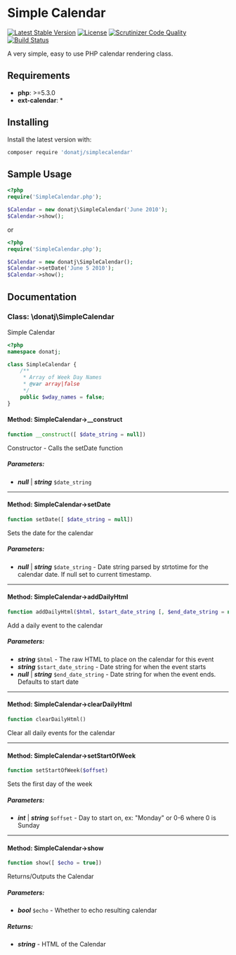 # Simple Calendar

[![Latest Stable Version](https://poser.pugx.org/donatj/simplecalendar/version)](https://packagist.org/packages/donatj/simplecalendar)
[![License](https://poser.pugx.org/donatj/simplecalendar/license)](https://packagist.org/packages/donatj/simplecalendar)
[![Scrutinizer Code Quality](https://scrutinizer-ci.com/g/donatj/SimpleCalendar/badges/quality-score.png?b=master)](https://scrutinizer-ci.com/g/donatj/SimpleCalendar)
[![Build Status](https://travis-ci.org/donatj/SimpleCalendar.svg?branch=master)](https://travis-ci.org/donatj/SimpleCalendar)


A very simple, easy to use PHP calendar rendering class.

## Requirements

- **php**: >=5.3.0
- **ext-calendar**: *

## Installing

Install the latest version with:

```bash
composer require 'donatj/simplecalendar'
```

## Sample Usage

					
```php
<?php
require('SimpleCalendar.php');

$Calendar = new donatj\SimpleCalendar('June 2010');
$Calendar->show();
```

or

```php
<?php
require('SimpleCalendar.php');

$Calendar = new donatj\SimpleCalendar();
$Calendar->setDate('June 5 2010');
$Calendar->show();
```

## Documentation

### Class: \donatj\SimpleCalendar

Simple Calendar

```php
<?php
namespace donatj;

class SimpleCalendar {
	/**
	 * Array of Week Day Names
	 * @var array|false
	 */
	public $wday_names = false;
}
```

#### Method: SimpleCalendar->__construct

```php
function __construct([ $date_string = null])
```

Constructor - Calls the setDate function

##### Parameters:

- ***null*** | ***string*** `$date_string`

---

#### Method: SimpleCalendar->setDate

```php
function setDate([ $date_string = null])
```

Sets the date for the calendar

##### Parameters:

- ***null*** | ***string*** `$date_string` - Date string parsed by strtotime for the calendar date. If null set to current timestamp.

---

#### Method: SimpleCalendar->addDailyHtml

```php
function addDailyHtml($html, $start_date_string [, $end_date_string = null])
```

Add a daily event to the calendar

##### Parameters:

- ***string*** `$html` - The raw HTML to place on the calendar for this event
- ***string*** `$start_date_string` - Date string for when the event starts
- ***null*** | ***string*** `$end_date_string` - Date string for when the event ends. Defaults to start date

---

#### Method: SimpleCalendar->clearDailyHtml

```php
function clearDailyHtml()
```

Clear all daily events for the calendar

---

#### Method: SimpleCalendar->setStartOfWeek

```php
function setStartOfWeek($offset)
```

Sets the first day of the week

##### Parameters:

- ***int*** | ***string*** `$offset` - Day to start on, ex: "Monday" or 0-6 where 0 is Sunday

---

#### Method: SimpleCalendar->show

```php
function show([ $echo = true])
```

Returns/Outputs the Calendar

##### Parameters:

- ***bool*** `$echo` - Whether to echo resulting calendar

##### Returns:

- ***string*** - HTML of the Calendar